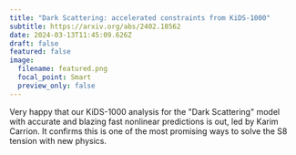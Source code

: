 ```yaml
---
title: "Dark Scattering: accelerated constraints from KiDS-1000"
subtitle: https://arxiv.org/abs/2402.18562
date: 2024-03-13T11:45:09.626Z
draft: false
featured: false
image:
  filename: featured.png
  focal_point: Smart
  preview_only: false
---
```

Very happy that our KiDS-1000 analysis for the "Dark Scattering" model with accurate and blazing fast nonlinear predictions is out, led by Karim Carrion. It confirms this is one of the most promising ways to solve the S8 tension with new physics.